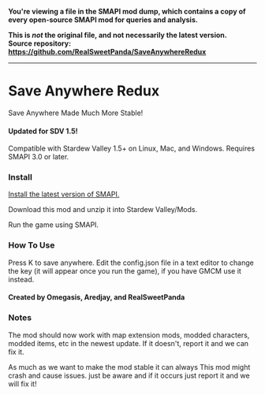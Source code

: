 **You're viewing a file in the SMAPI mod dump, which contains a copy of every open-source SMAPI mod
for queries and analysis.**

**This is _not_ the original file, and not necessarily the latest version.**  
**Source repository: https://github.com/RealSweetPanda/SaveAnywhereRedux**

----

# Save Anywhere Redux

Save Anywhere Made Much More Stable!

#### Updated for SDV 1.5!

Compatible with Stardew Valley 1.5+ on Linux, Mac, and Windows. Requires SMAPI 3.0 or later.

### Install

[Install the latest version of SMAPI.](https://smapi.io/)

Download this mod and unzip it into Stardew Valley/Mods.

Run the game using SMAPI.

### How To Use

Press K to save anywhere. Edit the config.json file in a text editor to change the key (it will appear once you run the
game), if you have GMCM use it instead.

#### Created by Omegasis, Aredjay, and RealSweetPanda

### Notes

The mod should now work with map extension mods, modded characters, modded items, etc in the newest update. If it
doesn't, report it and we can fix it.

As much as we want to make the mod stable it can always This mod might crash and cause issues. just be aware and if it
occurs just report it and we will fix it!

